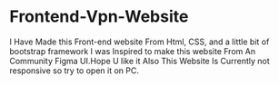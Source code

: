 # Frontend-Vpn-Website
I Have Made this Front-end website From Html, CSS, and a little bit of bootstrap framework I was Inspired to make this website From An Community Figma UI.Hope U like it
Also This Website Is Currently not responsive so try to open it on PC.

